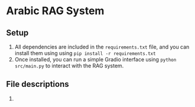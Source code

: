 # Arabic RAG System

## Setup

1. All dependencies are included in the `requirements.txt` file, and you can install them using using `pip install -r requirements.txt`
2. Once installed, you can run a simple Gradio interface using `python src/main.py` to interact with the RAG system.

## File descriptions

1. 
